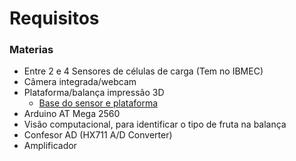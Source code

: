 # Requisitos

### Materias
- Entre 2 e 4 Sensores de células de carga (Tem no IBMEC)
- Câmera integrada/webcam
- Plataforma/balança impressão 3D
   - [Base do sensor e plataforma](https://www.printables.com/model/374800-load-cell-scale-mount)
- Arduino AT Mega 2560
- Visão computacional, para identificar o tipo de fruta na balança
- Confesor AD (HX711 A/D Converter)
- Amplificador
